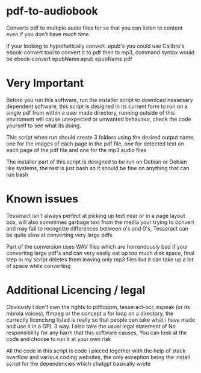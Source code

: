 # pdf-to-audiobook
Converts pdf to multiple audio files for so that you can listen to content even if you don't have much time

If your looking to hypothetically convert .epub's you could use Calibre's ebook-convert tool to convert it to pdf then to mp3, command syntax would be ebook-convert epubName.epub epubName.pdf

# Very Important
Before you run this software, run the installer script to download nessesary dependent software, this script is designed in its current form to run on a single pdf from within a user made directory, running outside of this enviroment will cause unexpected or unwanted behaviour, check the code yourself to see what its doing. 

This script when run should create 3 folders using the desired output name, one for the images of each page in the pdf file, one for detected text on each page of the pdf file and one for the mp3 audio files

The installer part of this script is designed to be run on Debian or Debian like systems, the rest is just bash so it should be fine on anything that can run bash

# Known issues 

Tesseract isn't always perfect at picking up text near or in a page layout box, will also sometimes garbage text from the media your trying to convert and may fail to recognize differences between o's and 0's, Tesseract can be quite slow at converting very large pdfs

Part of the conversion uses WAV files which are horrendously bad if your converting large pdf's and can very easily eat up too much disk space, final step in my script deletes them leaving only mp3 files but it can take up a lot of space while converting 

# Additional Licencing / legal 
Obviously I don't own the rights to pdftoppm, tesseract-ocr, espeak (or its mbrola voices), ffmpeg or the concept a for loop on a directory, the currectly licencisng listed is really so that people can take what i have made and use it in a GPL 3 way. I also take the usual legal statement of No responsibility for any harm that this software causes, You can look at the code and choose to run it at your own risk 

All the code in this script is code i pieced together with the help of stack overflow and various coding websites, the only exception being the install script for the dependencies which chatgpt basically wrote 


